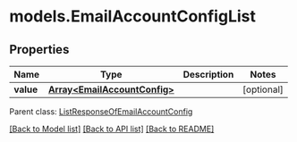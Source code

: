 # models.EmailAccountConfigList
## Properties
Name | Type | Description | Notes
------------ | ------------- | ------------- | -------------
**value** | [**Array&lt;EmailAccountConfig&gt;**](EmailAccountConfig.md) |  | [optional] 

 Parent class: [ListResponseOfEmailAccountConfig](ListResponseOfEmailAccountConfig.md)

[[Back to Model list]](README.md#documentation-for-models) [[Back to API list]](README.md#documentation-for-api-endpoints) [[Back to README]](README.md)


